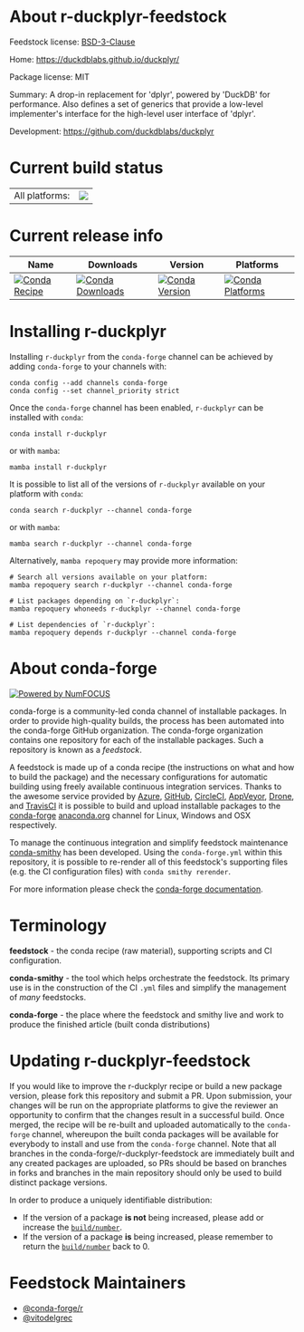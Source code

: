 About r-duckplyr-feedstock
==========================

Feedstock license: [BSD-3-Clause](https://github.com/conda-forge/r-duckplyr-feedstock/blob/main/LICENSE.txt)

Home: https://duckdblabs.github.io/duckplyr/

Package license: MIT

Summary: A drop-in replacement for 'dplyr', powered by 'DuckDB' for performance. Also defines a set of generics that provide a low-level implementer's interface for the high-level user interface of 'dplyr'.

Development: https://github.com/duckdblabs/duckplyr

Current build status
====================


<table><tr><td>All platforms:</td>
    <td>
      <a href="https://dev.azure.com/conda-forge/feedstock-builds/_build/latest?definitionId=23000&branchName=main">
        <img src="https://dev.azure.com/conda-forge/feedstock-builds/_apis/build/status/r-duckplyr-feedstock?branchName=main">
      </a>
    </td>
  </tr>
</table>

Current release info
====================

| Name | Downloads | Version | Platforms |
| --- | --- | --- | --- |
| [![Conda Recipe](https://img.shields.io/badge/recipe-r--duckplyr-green.svg)](https://anaconda.org/conda-forge/r-duckplyr) | [![Conda Downloads](https://img.shields.io/conda/dn/conda-forge/r-duckplyr.svg)](https://anaconda.org/conda-forge/r-duckplyr) | [![Conda Version](https://img.shields.io/conda/vn/conda-forge/r-duckplyr.svg)](https://anaconda.org/conda-forge/r-duckplyr) | [![Conda Platforms](https://img.shields.io/conda/pn/conda-forge/r-duckplyr.svg)](https://anaconda.org/conda-forge/r-duckplyr) |

Installing r-duckplyr
=====================

Installing `r-duckplyr` from the `conda-forge` channel can be achieved by adding `conda-forge` to your channels with:

```
conda config --add channels conda-forge
conda config --set channel_priority strict
```

Once the `conda-forge` channel has been enabled, `r-duckplyr` can be installed with `conda`:

```
conda install r-duckplyr
```

or with `mamba`:

```
mamba install r-duckplyr
```

It is possible to list all of the versions of `r-duckplyr` available on your platform with `conda`:

```
conda search r-duckplyr --channel conda-forge
```

or with `mamba`:

```
mamba search r-duckplyr --channel conda-forge
```

Alternatively, `mamba repoquery` may provide more information:

```
# Search all versions available on your platform:
mamba repoquery search r-duckplyr --channel conda-forge

# List packages depending on `r-duckplyr`:
mamba repoquery whoneeds r-duckplyr --channel conda-forge

# List dependencies of `r-duckplyr`:
mamba repoquery depends r-duckplyr --channel conda-forge
```


About conda-forge
=================

[![Powered by
NumFOCUS](https://img.shields.io/badge/powered%20by-NumFOCUS-orange.svg?style=flat&colorA=E1523D&colorB=007D8A)](https://numfocus.org)

conda-forge is a community-led conda channel of installable packages.
In order to provide high-quality builds, the process has been automated into the
conda-forge GitHub organization. The conda-forge organization contains one repository
for each of the installable packages. Such a repository is known as a *feedstock*.

A feedstock is made up of a conda recipe (the instructions on what and how to build
the package) and the necessary configurations for automatic building using freely
available continuous integration services. Thanks to the awesome service provided by
[Azure](https://azure.microsoft.com/en-us/services/devops/), [GitHub](https://github.com/),
[CircleCI](https://circleci.com/), [AppVeyor](https://www.appveyor.com/),
[Drone](https://cloud.drone.io/welcome), and [TravisCI](https://travis-ci.com/)
it is possible to build and upload installable packages to the
[conda-forge](https://anaconda.org/conda-forge) [anaconda.org](https://anaconda.org/)
channel for Linux, Windows and OSX respectively.

To manage the continuous integration and simplify feedstock maintenance
[conda-smithy](https://github.com/conda-forge/conda-smithy) has been developed.
Using the ``conda-forge.yml`` within this repository, it is possible to re-render all of
this feedstock's supporting files (e.g. the CI configuration files) with ``conda smithy rerender``.

For more information please check the [conda-forge documentation](https://conda-forge.org/docs/).

Terminology
===========

**feedstock** - the conda recipe (raw material), supporting scripts and CI configuration.

**conda-smithy** - the tool which helps orchestrate the feedstock.
                   Its primary use is in the construction of the CI ``.yml`` files
                   and simplify the management of *many* feedstocks.

**conda-forge** - the place where the feedstock and smithy live and work to
                  produce the finished article (built conda distributions)


Updating r-duckplyr-feedstock
=============================

If you would like to improve the r-duckplyr recipe or build a new
package version, please fork this repository and submit a PR. Upon submission,
your changes will be run on the appropriate platforms to give the reviewer an
opportunity to confirm that the changes result in a successful build. Once
merged, the recipe will be re-built and uploaded automatically to the
`conda-forge` channel, whereupon the built conda packages will be available for
everybody to install and use from the `conda-forge` channel.
Note that all branches in the conda-forge/r-duckplyr-feedstock are
immediately built and any created packages are uploaded, so PRs should be based
on branches in forks and branches in the main repository should only be used to
build distinct package versions.

In order to produce a uniquely identifiable distribution:
 * If the version of a package **is not** being increased, please add or increase
   the [``build/number``](https://docs.conda.io/projects/conda-build/en/latest/resources/define-metadata.html#build-number-and-string).
 * If the version of a package **is** being increased, please remember to return
   the [``build/number``](https://docs.conda.io/projects/conda-build/en/latest/resources/define-metadata.html#build-number-and-string)
   back to 0.

Feedstock Maintainers
=====================

* [@conda-forge/r](https://github.com/orgs/conda-forge/teams/r/)
* [@vitodelgrec](https://github.com/vitodelgrec/)

